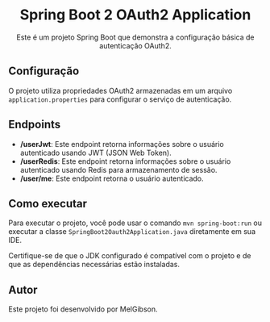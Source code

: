  

<div style="text-align: center;">
    <h1><i class="fab fa-spring"></i> Spring Boot 2 OAuth2 Application <i class="fab fa-keycdn"></i></h1>
    <p>Este é um projeto Spring Boot que demonstra a configuração básica de autenticação OAuth2.</p>
</div>

<h2>Configuração</h2>
<p>O projeto utiliza propriedades OAuth2 armazenadas em um arquivo <code>application.properties</code> para configurar o serviço de autenticação.</p>

<h2>Endpoints</h2>

<ul>
    <li><strong>/userJwt</strong>: Este endpoint retorna informações sobre o usuário autenticado usando JWT (JSON Web Token).</li>
    <li><strong>/userRedis</strong>: Este endpoint retorna informações sobre o usuário autenticado usando Redis para armazenamento de sessão.</li>
    <li><strong>/user/me</strong>: Este endpoint retorna o usuário autenticado.</li>
</ul>

<h2>Como executar</h2>
<p>Para executar o projeto, você pode usar o comando <code>mvn spring-boot:run</code> ou executar a classe <code>SpringBoot2Oauth2Application.java</code> diretamente em sua IDE.</p>
<p>Certifique-se de que o JDK configurado é compatível com o projeto e de que as dependências necessárias estão instaladas.</p>

<h2>Autor</h2>
<p>Este projeto foi desenvolvido por MelGibson.</p>

 
